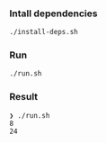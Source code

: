 ### Intall dependencies

```bash
./install-deps.sh
```

### Run

```bash
./run.sh
```

### Result

```
❯ ./run.sh
8
24
``` 
